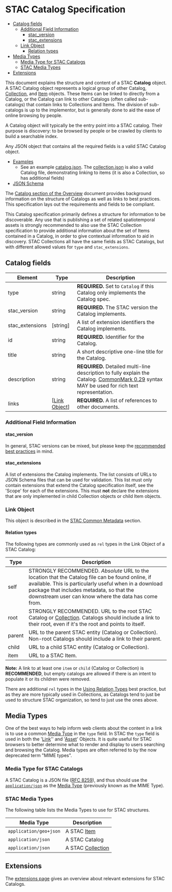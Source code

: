 # STAC Catalog Specification <!-- omit in toc -->

- [Catalog fields](#catalog-fields)
  - [Additional Field Information](#additional-field-information)
    - [stac_version](#stac_version)
    - [stac_extensions](#stac_extensions)
  - [Link Object](#link-object)
    - [Relation types](#relation-types)
- [Media Types](#media-types)
  - [Media Type for STAC Catalogs](#media-type-for-stac-catalogs)
  - [STAC Media Types](#stac-media-types)
- [Extensions](#extensions)

This document explains the structure and content of a STAC **Catalog** object. A STAC Catalog object
represents a logical group of other Catalog,
[Collection](../collection-spec/collection-spec.md), and [Item](../item-spec/item-spec.md) objects.
These Items can be linked to directly from a Catalog, or the Catalog can link to other Catalogs (often called
sub-catalogs) that contain links to Collections and Items. The division of sub-catalogs is up to the implementor,
but is generally done to aid the ease of online browsing by people.

A Catalog object will typically be the entry point into a STAC catalog. Their
purpose is discovery: to be browsed by people or be crawled
by clients to build a searchable index.

Any JSON object that contains all the required fields is a valid STAC Catalog object.

- [Examples](../examples/)
  - See an example [catalog.json](../examples/catalog.json). The [collection.json](../examples/collection.json) is also a valid
    Catalog file, demonstrating linking to items (it is also a Collection, so has additional fields)
- [JSON Schema](json-schema/catalog.json)

The [Catalog section of the Overview](../overview.md#catalog-overview) document provides background information on
the structure of Catalogs as well as links to best practices. This specification lays out the requirements
and fields to be compliant.

This Catalog specification primarily defines a structure for information to be discoverable. Any use
that is publishing a set of related spatiotemporal assets is strongly recommended to also use the
STAC Collection specification to provide additional information about the set of Items
contained in a Catalog, in order to give contextual information to aid in discovery.
STAC Collections all have the same fields as STAC Catalogs, but with different allowed
values for `type` and `stac_extensions`.

## Catalog fields

| Element         | Type                          | Description                                                                                                                                                            |
| --------------- | ----------------------------- | ---------------------------------------------------------------------------------------------------------------------------------------------------------------------- |
| type            | string                        | **REQUIRED.** Set to `Catalog` if this Catalog only implements the Catalog spec.                                                                                       |
| stac_version    | string                        | **REQUIRED.** The STAC version the Catalog implements.                                                                                                                 |
| stac_extensions | \[string]                     | A list of extension identifiers the Catalog implements.                                                                                                                |
| id              | string                        | **REQUIRED.** Identifier for the Catalog.                                                                                                                              |
| title           | string                        | A short descriptive one-line title for the Catalog.                                                                                                                    |
| description     | string                        | **REQUIRED.** Detailed multi-line description to fully explain the Catalog. [CommonMark 0.29](http://commonmark.org/) syntax MAY be used for rich text representation. |
| links           | [[Link Object](#link-object)] | **REQUIRED.** A list of references to other documents.                                                                                                                 |

### Additional Field Information

#### stac_version

In general, STAC versions can be mixed, but please keep the [recommended best practices](../best-practices.md#mixing-stac-versions) in mind.

#### stac_extensions

A list of extensions the Catalog implements.
The list consists of URLs to JSON Schema files that can be used for validation.
This list must only contain extensions that extend the Catalog specification itself,
see the 'Scope' for each of the extensions.
This must **not** declare the extensions that are only implemented in child Collection objects or child Item objects.

### Link Object

This object is described in the [STAC Common Metadata](../item-spec/common-metadata.md#link-object) section.

#### Relation types

The following types are commonly used as `rel` types in the Link Object of a STAC Catalog:

| Type   | Description                                                                                                                                                                                                                                                     |
| ------ | --------------------------------------------------------------------------------------------------------------------------------------------------------------------------------------------------------------------------------------------------------------- |
| self   | STRONGLY RECOMMENDED. _Absolute_ URL to the location that the Catalog file can be found online, if available. This is particularly useful when in a download package that includes metadata, so that the downstream user can know where the data has come from. |
| root   | STRONGLY RECOMMENDED. URL to the root STAC Catalog or [Collection](../collection-spec/README.md). Catalogs should include a link to their root, even if it's the root and points to itself.                                                                     |
| parent | URL to the parent STAC entity (Catalog or Collection). Non-root Catalogs should include a link to their parent.                                                                                                                                                 |
| child  | URL to a child STAC entity (Catalog or Collection).                                                                                                                                                                                                             |
| item   | URL to a STAC Item.                                                                                                                                                                                                                                             |

**Note:** A link to at least one `item` or `child` (Catalog or Collection) is **RECOMMENDED**, but empty catalogs are
allowed if there is an intent to populate it or its children were removed.

There are additional `rel` types in the [Using Relation Types](../best-practices.md#using-relation-types) best practice, but as
they are more typically used in Collections, as Catalogs tend to just be used to structure STAC organization, so tend to just use
the ones above.

## Media Types

One of the best ways to help inform web clients about the content in a link is to use a common [Media
Type](https://en.wikipedia.org/wiki/Media_type) in the `type` field. In STAC the `type` field is used in both the
'[Link](#link-object)'' and '[Asset](../item-spec/item-spec.md#asset-object)' Objects. It is quite useful for STAC browsers to better determine
what to render and display to users searching and browsing the Catalog. Media types are often referred to by the
now deprecated term "MIME types".

### Media Type for STAC Catalogs

A STAC Catalog is a JSON file ([RFC 8259](https://tools.ietf.org/html/rfc8259)), and thus should use the
[`application/json`](https://tools.ietf.org/html/rfc8259#section-11) as the [Media Type](https://en.wikipedia.org/wiki/Media_type)
(previously known as the MIME Type).

### STAC Media Types

The following table lists the Media Types to use for STAC structures.

| Media Type             | Description                                                |
| ---------------------- | ---------------------------------------------------------- |
| `application/geo+json` | A STAC [Item](../item-spec/item-spec.md)                   |
| `application/json`     | A STAC Catalog                                             |
| `application/json`     | A STAC [Collection](../collection-spec/collection-spec.md) |

## Extensions

The [extensions page](../extensions/) gives an overview about relevant extensions for STAC Catalogs.
